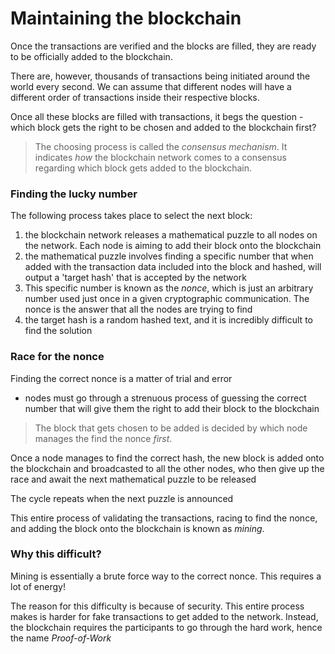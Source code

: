 # Maintaining the blockchain

Once the transactions are verified and the blocks are filled, they are ready to be officially added to the blockchain.

There are, however, thousands of transactions being initiated around the world every second. We can assume that different nodes will have a different order of transactions inside their respective blocks. 

Once all these blocks are filled with transactions, it begs the question - which block gets the right to be chosen and added to the blockchain first?

> The choosing process is called the _consensus mechanism_. It indicates _how_ the blockchain network comes to a consensus regarding which block gets added to the blockchain.

### Finding the lucky number

The following process takes place to select the next block:
1) the blockchain network releases a mathematical puzzle to all nodes on the network. Each node is aiming to add their block onto the blockchain
2) the mathematical puzzle involves finding a specific number that when added with the transaction data included into the block and hashed, will output a 'target hash' that is accepted by the network
3) This specific number is known as the *nonce*, which is just an arbitrary number used just once in a given cryptographic communication. The nonce is the answer that all the nodes are trying to find
4) the target hash is a random hashed text, and it is incredibly difficult to find the solution

### Race for the nonce

Finding the correct nonce is a matter of trial and error
- nodes must go through a strenuous process of guessing the correct number that will give them the right to add their block to the blockchain

> The block that gets chosen to be added is decided by which node manages the find the nonce *first*. 

Once a node manages to find the correct hash, the new block is added onto the blockchain and broadcasted to all the other nodes, who then give up the race and await the next mathematical puzzle to be released

The cycle repeats when the next puzzle is announced

This entire process of validating the transactions, racing to find the nonce, and adding the block onto the blockchain is known as *mining*.

### Why this difficult?

Mining is essentially a brute force way to the correct nonce. This requires a lot of energy!

The reason for this difficulty is because of security. This entire process makes is harder for fake transactions to get added to the network. Instead, the blockchain requires the participants to go through the hard work, hence the name *Proof-of-Work*
